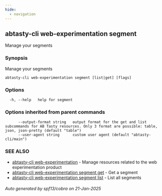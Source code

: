 ```yaml
---
hide:
  - navigation
---
```

## abtasty-cli web-experimentation segment

Manage your segments

### Synopsis

Manage your segments

```
abtasty-cli web-experimentation segment [list|get] [flags]
```

### Options

```
  -h, --help   help for segment
```

### Options inherited from parent commands

```
      --output-format string   output format for the get and list subcommands for AB Tasty resources. Only 3 format are possible: table, json, json-pretty (default "table")
      --user-agent string      custom user agent (default "abtasty-cli/main")
```

### SEE ALSO

* [abtasty-cli web-experimentation](abtasty-cli_web-experimentation.md)	 - Manage resources related to the web experimentation product
* [abtasty-cli web-experimentation segment get](abtasty-cli_web-experimentation_segment_get.md)	 - Get a segment
* [abtasty-cli web-experimentation segment list](abtasty-cli_web-experimentation_segment_list.md)	 - List all segments

###### Auto generated by spf13/cobra on 21-Jan-2025
